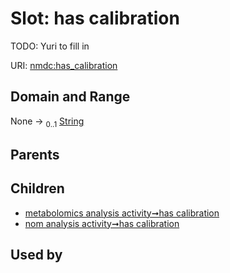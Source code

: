 
# Slot: has calibration


TODO: Yuri to fill in

URI: [nmdc:has_calibration](https://microbiomedata/meta/has_calibration)


## Domain and Range

None &#8594;  <sub>0..1</sub> [String](types/String.md)

## Parents


## Children

 *  [metabolomics analysis activity➞has calibration](metabolomics_analysis_activity_has_calibration.md)
 *  [nom analysis activity➞has calibration](nom_analysis_activity_has_calibration.md)

## Used by

